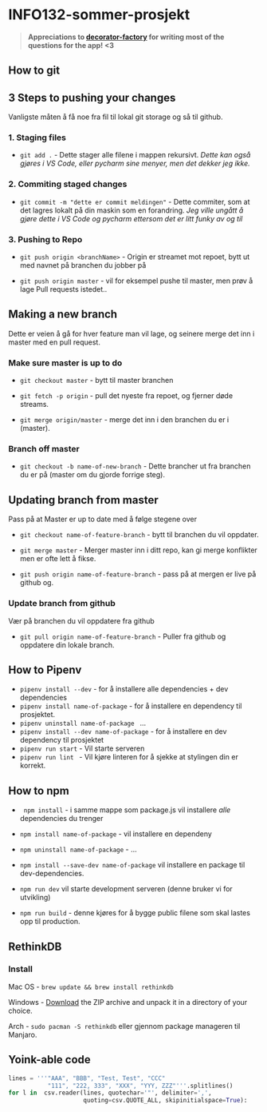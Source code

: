 # INFO132-sommer-prosjekt

> **Appreciations to [decorator-factory](https://github.com/decorator-factory/) for writing most of the questions for the app! <3**
## How to git

## 3 Steps to pushing your changes
Vanligste måten å få noe fra fil til lokal git storage og så til github.

### 1. Staging files
* `git add .` - Dette stager alle filene i mappen rekursivt.
  *Dette kan også gjøres i VS Code, eller pycharm sine menyer, men det dekker jeg ikke.*  



### 2. Commiting staged changes
* `git commit -m "dette er commit meldingen"` - Dette commiter, som at det lagres lokalt på din maskin som en forandring.
  *Jeg ville ungått å gjøre dette i VS Code og pycharm ettersom det er litt funky av og til*

  

### 3. Pushing to Repo
* `git push origin <branchName>` - Origin er streamet mot repoet, bytt ut <branchName> med navnet på branchen du jobber på

* `git push origin master` - vil for eksempel pushe til master, men prøv å lage Pull requests istedet..

  

## Making a new branch
Dette er veien å gå for hver feature man vil lage, og seinere merge det inn i master med en pull request.  

### Make sure master is up to do
* `git checkout master` - bytt til master branchen

* `git fetch -p origin` - pull det nyeste fra repoet, og fjerner døde streams.

* `git merge origin/master` - merge det inn i den branchen du er i (master).

  

### Branch off master
* `git checkout -b name-of-new-branch` - Dette brancher ut fra branchen du er på (master om du gjorde forrige steg).

  

## Updating branch from master
Pass på at Master er up to date med å følge stegene over
* `git checkout name-of-feature-branch` - bytt til branchen du vil oppdater.

* `git merge master` - Merger master inn i ditt repo, kan gi merge konflikter men er ofte lett å fikse.

* `git push origin name-of-feature-branch` - pass på at mergen er live på github og.

  

### Update branch from github
Vær på branchen du vil oppdatere fra github
* `git pull origin name-of-feature-branch` - Puller fra github og oppdatere din lokale branch.





## How to Pipenv
* `pipenv install --dev` - for å installere alle dependencies + dev dependencies
* `pipenv install name-of-package` - for å installere en dependency til prosjektet. 
* `pipenv uninstall name-of-package ` ... 
* `pipenv install --dev name-of-package` - for å installere en dev dependency til prosjektet
* `pipenv run start` - Vil starte serveren
* `pipenv run lint ` - Vil kjøre linteren for å sjekke at stylingen din er korrekt.





## How to npm

* ` npm install` - i samme mappe som package.js vil installere *alle* dependencies du trenger

* `npm install name-of-package` - vil installere en dependeny

* `npm uninstall name-of-package` - ...

* `npm install --save-dev name-of-package` vil installere en package til dev-dependencies.

* `npm run dev` vil starte development serveren (denne bruker vi for utvikling)

* `npm run build` - denne kjøres for å bygge public filene som skal lastes opp til production.





## RethinkDB

### Install

Mac OS - `brew update && brew install rethinkdb`

Windows - [Download](https://download.rethinkdb.com/windows/rethinkdb-2.3.6.zip) the ZIP archive and unpack it in a directory of your choice.

Arch - `sudo pacman -S rethinkdb` eller gjennom package manageren til Manjaro.





## Yoink-able code

```python
lines = '''"AAA", "BBB", "Test, Test", "CCC"
           "111", "222, 333", "XXX", "YYY, ZZZ"'''.splitlines()
for l in  csv.reader(lines, quotechar='"', delimiter=',',
                     quoting=csv.QUOTE_ALL, skipinitialspace=True):
```

